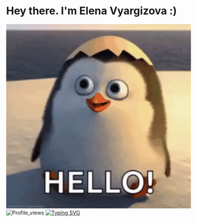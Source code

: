 # Hey there. I'm Elena Vyargizova :)
![Header](https://github.com/VyargizovaEG/VyargizovaEG/blob/main/asserts/0001.gif)
![Profile_views](https://komarev.com/ghpvc/?username=danny-pilot&color=green&style=for-the-badge)
[![Typing SVG](https://readme-typing-svg.demolab.com?font=Fira+Code&pause=1000&color=EE8838&width=435&lines=I'm+QA+Engeneer)](https://git.io/typing-svg)
